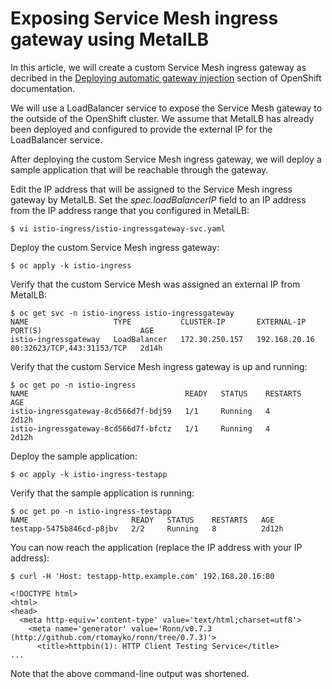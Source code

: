 # Exposing Service Mesh ingress gateway using MetalLB

In this article, we will create a custom Service Mesh ingress gateway as decribed in the [Deploying automatic gateway injection](https://docs.openshift.com/container-platform/4.12/service_mesh/v2x/ossm-traffic-manage.html#ossm-deploying-automatic-gateway-injection_traffic-management) section of OpenShift documentation.

We will use a LoadBalancer service to expose the Service Mesh gateway to the outside of the OpenShift cluster. We assume that MetalLB has already been deployed and configured to provide the external IP for the LoadBalancer service.

After deploying the custom Service Mesh ingress gateway, we will deploy a sample application that will be reachable through the gateway.

Edit the IP address that will be assigned to the Service Mesh ingress gateway by MetalLB. Set the *spec.loadBalancerIP* field to an IP address from the IP address range that you configured in MetalLB:

```
$ vi istio-ingress/istio-ingressgateway-svc.yaml
```

Deploy the custom Service Mesh ingress gateway:

```
$ oc apply -k istio-ingress
```

Verify that the custom Service Mesh was assigned an external IP from MetalLB:

```
$ oc get svc -n istio-ingress istio-ingressgateway
NAME                   TYPE           CLUSTER-IP       EXTERNAL-IP     PORT(S)                      AGE
istio-ingressgateway   LoadBalancer   172.30.250.157   192.168.20.16   80:32623/TCP,443:31153/TCP   2d14h
```

Verify that the custom Service Mesh ingress gateway is up and running:

```
$ oc get po -n istio-ingress
NAME                                   READY   STATUS    RESTARTS   AGE
istio-ingressgateway-8cd566d7f-bdj59   1/1     Running   4          2d12h
istio-ingressgateway-8cd566d7f-bfctz   1/1     Running   4          2d12h
```

Deploy the sample application:

```
$ oc apply -k istio-ingress-testapp
```

Verify that the sample application is running:

```
$ oc get po -n istio-ingress-testapp
NAME                       READY   STATUS    RESTARTS   AGE
testapp-5475b846cd-p8jbv   2/2     Running   8          2d12h
```

You can now reach the application (replace the IP address with your IP address):

```
$ curl -H 'Host: testapp-http.example.com' 192.168.20.16:80

<!DOCTYPE html>
<html>
<head>
  <meta http-equiv='content-type' value='text/html;charset=utf8'>
    <meta name='generator' value='Ronn/v0.7.3 (http://github.com/rtomayko/ronn/tree/0.7.3)'>
      <title>httpbin(1): HTTP Client Testing Service</title>
...
```

Note that the above command-line output was shortened.

